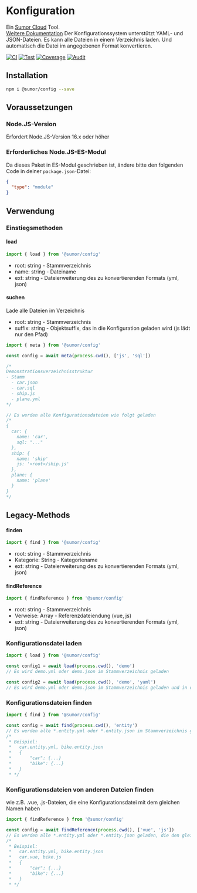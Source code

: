 # Konfiguration

Ein [Sumor Cloud](https://sumor.cloud) Tool.  
[Weitere Dokumentation](https://sumor.cloud/config)
Der Konfigurationssystem unterstützt YAML- und JSON-Dateien. Es kann alle Dateien in einem Verzeichnis laden.
Und automatisch die Datei im angegebenen Format konvertieren.

[![CI](https://github.com/sumor-cloud/config/actions/workflows/ci.yml/badge.svg)](https://github.com/sumor-cloud/config/actions/workflows/ci.yml)
[![Test](https://github.com/sumor-cloud/config/actions/workflows/ut.yml/badge.svg)](https://github.com/sumor-cloud/config/actions/workflows/ut.yml)
[![Coverage](https://github.com/sumor-cloud/config/actions/workflows/coverage.yml/badge.svg)](https://github.com/sumor-cloud/config/actions/workflows/coverage.yml)
[![Audit](https://github.com/sumor-cloud/config/actions/workflows/audit.yml/badge.svg)](https://github.com/sumor-cloud/config/actions/workflows/audit.yml)

## Installation

```bash
npm i @sumor/config --save
```

## Voraussetzungen

### Node.JS-Version

Erfordert Node.JS-Version 16.x oder höher

### Erforderliches Node.JS-ES-Modul

Da dieses Paket in ES-Modul geschrieben ist,
ändere bitte den folgenden Code in deiner `package.json`-Datei:

```json
{
  "type": "module"
}
```

## Verwendung

### Einstiegsmethoden

#### load

```js
import { load } from '@sumor/config'
```

- root: string - Stammverzeichnis
- name: string - Dateiname
- ext: string - Dateierweiterung des zu konvertierenden Formats (yml, json)

#### suchen

Lade alle Dateien im Verzeichnis

- root: string - Stammverzeichnis
- suffix: string - Objektsuffix, das in die Konfiguration geladen wird (js lädt nur den Pfad)

```js
import { meta } from '@sumor/config'

const config = await meta(process.cwd(), ['js', 'sql'])

/*
Demonstrationsverzeichnisstruktur
- Stamm
  - car.json
  - car.sql
  - ship.js
  - plane.yml
*/

// Es werden alle Konfigurationsdateien wie folgt geladen
/*
{
  car: {
    name: 'car',
    sql: "..."
  },
  ship: {
    name: 'ship'
    js: '<root>/ship.js'
  },
  plane: {
    name: 'plane'
  }
}
*/
```

## Legacy-Methods

#### finden

```js
import { find } from '@sumor/config'
```

- root: string - Stammverzeichnis
- Kategorie: String - Kategoriename
- ext: string - Dateierweiterung des zu konvertierenden Formats (yml, json)

#### findReference

```js
import { findReference } from '@sumor/config'
```

- root: string - Stammverzeichnis
- Verweise: Array - Referenzdateiendung (vue, js)
- ext: string - Dateierweiterung des zu konvertierenden Formats (yml, json)

### Konfigurationsdatei laden

```javascript
import { load } from '@sumor/config'

const config1 = await load(process.cwd(), 'demo')
// Es wird demo.yml oder demo.json im Stammverzeichnis geladen

const config2 = await load(process.cwd(), 'demo', 'yaml')
// Es wird demo.yml oder demo.json im Stammverzeichnis geladen und in das YAML-Format konvertiert
```

### Konfigurationsdateien finden

```javascript
import { find } from '@sumor/config'

const config = await find(process.cwd(), 'entity')
// Es werden alle *.entity.yml oder *.entity.json im Stammverzeichnis geladen
/*
 * Beispiel:
 *   car.entity.yml, bike.entity.json
 *   {
 *       "car": {...}
 *       "bike": {...}
 *   }
 * */
```

### Konfigurationsdateien von anderen Dateien finden

wie z.B. .vue, .js-Dateien, die eine Konfigurationsdatei mit dem gleichen Namen haben

```javascript
import { findReference } from '@sumor/config'

const config = await findReference(process.cwd(), ['vue', 'js'])
// Es werden alle *.entity.yml oder *.entity.json geladen, die den gleichen Namen wie *.vue oder *.js im Stammverzeichnis haben
/*
 * Beispiel:
 *   car.entity.yml, bike.entity.json
 *   car.vue, bike.js
 *   {
 *       "car": {...}
 *       "bike": {...}
 *   }
 * */
```